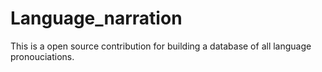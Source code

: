 # Language_narration

This is a open source contribution for building a database of all language pronouciations.
